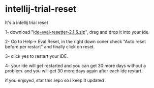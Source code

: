 # intellij-trial-reset
It's a intellij trial reset

1- download "[ide-eval-resetter-2.1.6.zip](https://github.com/30iahkolLaw/intellij-trial-reset/raw/main/ide-eval-resetter-2.1.6.zip)", drag and drop it into your ide.

2- Go to Help-> Eval Reset, in the right down coner check "Auto reset before per restart" and finally click on reset.

3- click yes to restart your IDE.

4- your ide will get restarted and you can get 30 more days without a problem. and you will get 30 more days again after each ide restart.


if you enjoyed, star this repo so i keep it updated
